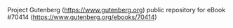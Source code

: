 Project Gutenberg (https://www.gutenberg.org) public repository for
eBook #70414 (https://www.gutenberg.org/ebooks/70414)
